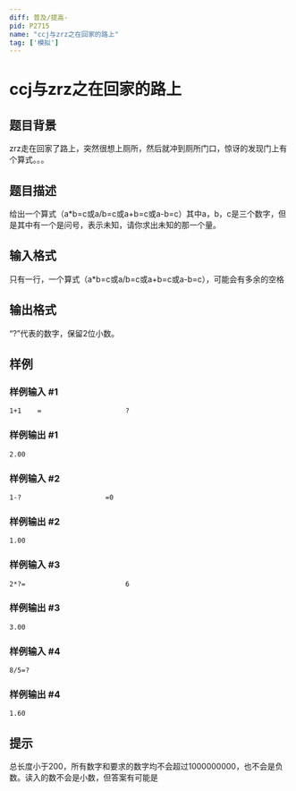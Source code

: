 ```yaml
---
diff: 普及/提高-
pid: P2715
name: "ccj与zrz之在回家的路上"
tag: ['模拟']
---
```

# ccj与zrz之在回家的路上
## 题目背景

zrz走在回家了路上，突然很想上厕所，然后就冲到厕所门口，惊讶的发现门上有个算式。。。

## 题目描述

给出一个算式（a\*b=c或a/b=c或a+b=c或a-b=c）其中a，b，c是三个数字，但是其中有一个是问号，表示未知，请你求出未知的那一个量。

## 输入格式

只有一行，一个算式（a\*b=c或a/b=c或a+b=c或a-b=c），可能会有多余的空格

## 输出格式

“?”代表的数字，保留2位小数。

## 样例

### 样例输入 #1
```
1+1    =                     ?
```
### 样例输出 #1
```
2.00
```
### 样例输入 #2
```
1-?                     =0
```
### 样例输出 #2
```
1.00
```
### 样例输入 #3
```
2*?=                         6
```
### 样例输出 #3
```
3.00
```
### 样例输入 #4
```
8/5=?
```
### 样例输出 #4
```
1.60
```
## 提示

总长度小于200，所有数字和要求的数字均不会超过1000000000，也不会是负数。读入的数不会是小数，但答案有可能是

